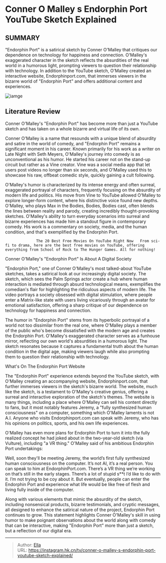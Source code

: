 # Conner O Malley s Endorphin Port YouTube Sketch Explained


## SUMMARY 



  &#34;Endorphin Port&#34; is a satirical sketch by Conner O&#39;Malley that critiques our dependence on technology for happiness and connection.   O&#39;Malley&#39;s exaggerated character in the sketch reflects the absurdities of the real world in a humorous light, prompting viewers to question their relationship with technology.   In addition to the YouTube sketch, O&#39;Malley created an interactive website, Endorphinport.com, that immerses viewers in the bizarre world of &#34;Endorphin Port&#34; and offers additional content and experiences.  

![iamge](https://static1.srcdn.com/wordpress/wp-content/uploads/2023/12/mixcollage-28-dec-2023-11-19-am-7038.jpg)

## Literature Review
Conner O&#39;Malley&#39;s &#34;Endorphin Port&#34; has become more than just a YouTube sketch and has taken on a whole bizarre and virtual life of its own.




Conner O&#39;Malley is a name that resounds with a unique blend of absurdity and satire in the world of comedy, and &#34;Endorphin Port&#34; remains a significant moment in his career. Known primarily for his work as a writer on Late Night with Seth Meyers, O&#39;Malley&#39;s journey into comedy is as unconventional as his humor. He started his career not on the stand-up circuit but rather as a Vine creator. Vine was a social media app that let users post videos no longer than six seconds, and O&#39;Malley used this to showcase his raw, offbeat comedic style, quickly gaining a cult following.




O&#39;Malley&#39;s humor is characterized by its intense energy and often surreal, exaggerated portrayal of characters, frequently focusing on the absurdity of modern life and politics. His move from Vine to YouTube allowed O&#39;Malley to explore longer-form content, where his distinctive voice found new depths. O&#39;Malley, who plays Max in the Bodies, Bodies, Bodies cast, often blends the lines between reality and parody, creating incredibly thought-provoking sketches. O&#39;Malley&#39;s ability to turn everyday scenarios into surreal and bizarre experiences has made him a standout figure in contemporary comedy. His work is a commentary on society, media, and the human condition, and that&#39;s exemplified by the Endorphin Port.

                  The 20 Best Free Movies On YouTube Right Now   From sci-fi to drama, here are the best free movies on YouTube, offering everything from School of Rock to The Hunger Games. All for nothing!    


 Conner O&#39;Malley&#39;s &#34;Endorphin Port&#34; Is About A Digital Society 
          




&#34;Endorphin Port,&#34; one of Conner O&#39;Malley&#39;s most talked-about YouTube sketches, takes a satirical look at our increasingly digital society. The sketch, which sees the Palm Springs actor create a hub where human interaction is mediated through absurd technological means, exemplifies the comedian&#39;s flair for highlighting the ridiculous aspects of modern life. The video portrays a society obsessed with digital stimulation, where people enter a Matrix-like state with users living vicariously through an avatar for emotional satisfaction, offering a sharp critique of our dependence on technology for happiness and connection.

The humor in &#34;Endorphin Port&#34; stems from its hyperbolic portrayal of a world not too dissimilar from the real one, where O&#39;Malley plays a member of the public who&#39;s become dissatisfied with the modern age and creates the Endorphin Port. O&#39;Malley&#39;s exaggerated character serves as a funhouse mirror, reflecting our own world&#39;s absurdities in a humorous light. The sketch resonates because it captures a fundamental truth about the human condition in the digital age, making viewers laugh while also prompting them to question their relationship with technology.





 



 What&#39;s On The Endorphin Port Website 
          

The &#34;Endorphin Port&#34; experience extends beyond the YouTube sketch, with O&#39;Malley creating an accompanying website, Endorphinport.com, that further immerses viewers in the sketch&#39;s bizarre world. The website, much like the sketch, is a testament to O&#39;Malley&#39;s creative genius, offering a surreal and interactive exploration of the sketch&#39;s themes. The website is many things, including a place where O&#39;Malley can sell his content directly to fans, but it most notably features Jeremy, a &#34;fully synthesized human consciousness&#34; on a computer, something which O&#39;Malley laments is not A.I. Anyone who visits Endorphinport.com can speak with Jeremy, who has his opinions on politics, sports, and his own life experiences.




O&#39;Malley has even more plans for Endorphin Port to turn it into the fully realized concept he had joked about in the two-year-old sketch (via Vulture), including &#34;a VR thing.&#34; O&#39;Malley said of his ambitious Endorphin Port undertakings:



Well, soon they&#39;ll be meeting Jeremy, the world’s first fully synthesized human consciousness on the computer. It’s not AI, it’s a real person. You can speak to him at EndorphinPort.com. There’s a VR thing we’re working on that’s still in the early stages. There’s a lot of stupid s**t I’d like to do with it. I’m not trying to be coy about it. But eventually, people can enter the Endorphin Port and experience what life would be like free of flesh and living fully inside of the computer.




Along with various elements that mimic the absurdity of the sketch, including nonsensical products, bizarre testimonials, and cryptic messages, all designed to enhance the satirical nature of the project, Endorphin Port continues to grow. This statement highlights Conner O&#39;Malley&#39;s skill in using humor to make poignant observations about the world along with comedy that can be interactive, making &#34;Endorphin Port&#34; more than just a sketch, but a reflection of our digital era.



---

> Author: [Ella](https://instagram.hk.cn/)  
> URL: https://instagram.hk.cn/tv/conner-o-malley-s-endorphin-port-youtube-sketch-explained/  

